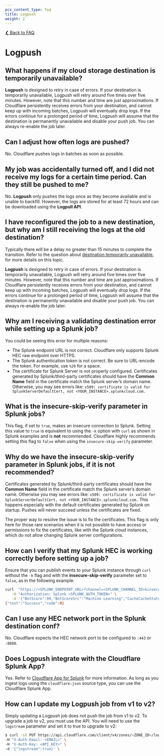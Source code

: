 ```yaml
---
pcx_content_type: faq
title: Logpush
weight: 2
---
```


[❮ Back to FAQ](/logs/faq/)

# Logpush

## What happens if my cloud storage destination is temporarily unavailable?

**Logpush** is designed to retry in case of errors. If your destination is temporarily unavailable, Logpush will retry around five times over five minutes. However, note that this number and time are just approximations. If Cloudflare persistently receives errors from your destination, and cannot keep up with incoming batches, Logpush will eventually drop logs. If the errors continue for a prolonged period of time, Logpush will assume that the destination is permanently unavailable and disable your push job. You can always re-enable the job later.

## Can I adjust how often logs are pushed?

No. Cloudflare pushes logs in batches as soon as possible.

## My job was accidentally turned off, and I did not receive my logs for a certain time period. Can they still be pushed to me?

No. **Logpush** only pushes the logs once as they become available and is unable to backfill. However, the logs are stored for at least 72 hours and can be downloaded using the **Logpull API**.

## I have reconfigured the job to a new destination, but why am I still receiving the logs at the old destination?

Typically there will be a delay no greater than 15 minutes to complete the transition. Refer to the question about [destination temporarily unavailable](/logs/faq/logpush/#what-happens-if-my-cloud-storage-destination-is-temporarily-unavailable), for more details on this topic. 

**Logpush** is designed to retry in case of errors. If your destination is temporarily unavailable, Logpush will retry around five times over five minutes. However, note that this number and time are just approximations. If Cloudflare persistently receives errors from your destination, and cannot keep up with incoming batches, Logpush will eventually drop logs. If the errors continue for a prolonged period of time, Logpush will assume that the destination is permanently unavailable and disable your push job. You can always re-enable the job later.

## Why am I receiving a validating destination error while setting up a Splunk job? 

You could be seeing this error for multiple reasons:
* The Splunk endpoint URL is not correct. Cloudflare only supports Splunk HEC raw endpoint over HTTPS.
* The Splunk authentication token is not correct. Be sure to URL-encode the token. For example, use `%20` for a space.
* The certificate for Splunk Server is not properly configured. Certificates generated by Splunk/third-party certificates should have the **Common Name** field in the certificate match the Splunk server’s domain name. Otherwise, you may see errors like: `x509: certificate is valid for SplunkServerDefaultCert, not <YOUR_INSTANCE>.splunkcloud.com.`

## What is the insecure-skip-verify parameter in Splunk jobs?

This flag, if set to `true`, makes an insecure connection to Splunk. Setting this value to `true` is equivalent to using the `-k` option with `curl` as shown in Splunk examples and is **not** recommended. Cloudflare highly recommends setting this flag to `false` when using the `insecure-skip-verify` parameter.

## Why do we have the insecure-skip-verify parameter in Splunk jobs, if it is not recommended?

Certificates generated by Splunk/third-party certificates should have the **Common Name** field in the certificate match the Splunk server’s domain name. Otherwise you may see errors like: `x509: certificate is valid for SplunkServerDefaultCert, not <YOUR_INSTANCE>.splunkcloud.com.` This happens especially with the default certificates generated by Splunk on startup. Pushes will never succeed unless the certificates are fixed.

The proper way to resolve the issue is to fix the certificates. This flag is only here for those rare scenarios when it is not possible to have access or permissions to fix the certificates, like with the Splunk cloud instances, which do not allow changing Splunk server configurations.

## How can I verify that my Splunk HEC is working correctly before setting up a job?

Ensure that you can publish events to your Splunk instance through `curl` without the `-k` flag and with the **insecure-skip-verify** parameter set to `false`, as in the following example:

```bash
curl  "https://<SPLUNK_ENDPOINT_URL>?channel=<SPLUNK_CHANNEL_ID>&insecure-skip-verify=<INSECURE_SKIP_VERIFY>&sourcetype=<SOURCE_TYPE>" \
   -H "Authorization: Splunk <SPLUNK_AUTH_TOKEN>" \
   -d '{"BotScore":99,"BotScoreSrc":"Machine Learning","CacheCacheStatus":"miss","CacheResponseBytes":2478}'
{"text":"Success","code":0}
```

## Can I use any HEC network port in the Splunk destination conf?

No. Cloudflare expects the HEC network port to be configured to `:443` or `:8088`.

## Does Logpush integrate with the Cloudflare Splunk App?

Yes. Refer to [Cloudflare App for Splunk](https://splunkbase.splunk.com/app/4501/) for more information. As long as you ingest logs using the `cloudflare:json` source type, you can use the Cloudflare Splunk App.

## How can I update my Logpush job from v1 to v2?

Simply updating a Logpush job does not push the job from v1 to v2. To upgrade a job to v2, you must use the API. You will need to use the `logstream` parameter and set it to true to upgrade to v2:

```bash
$ curl -sX PUT https://api.cloudflare.com/client/v4/zones/<ZONE_ID>/logpush/jobs/<JOB_ID> \
-H "X-Auth-Email: <EMAIL>" \
-H "X-Auth-Key: <API_KEY>" \
-d '{"logstream":true}' \
```
